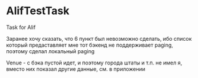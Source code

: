 # AlifTestTask
Task for Alif

Заранее хочу сказать, что 6 пункт был невозможно сделать, ибо список который предаставляет мне тот бэкенд не поддерживает paging, поэтому сделал локальный paging

Venue - с бэка пустой идет, и поэтому города штаты и т.п. не имел я, вместо них показал другие данные, см. в приложении
